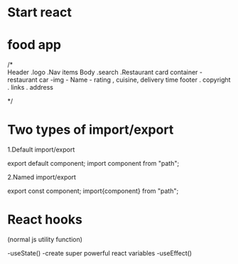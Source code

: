 # Start react 

# food app

/*\
Header
  .logo
  .Nav items
Body
  .search
  .Restaurant card container
    - restaurant car
      -img
      - Name
      - rating , cuisine, delivery time
footer
  . copyright
  . links
  . address

*/


# Two types of import/export
1.Default import/export

export default component;
import component from "path";

2.Named import/export

export const component;
import{component} from "path";


# React hooks
(normal js utility function)

-useState() -create super powerful react variables
-useEffect()